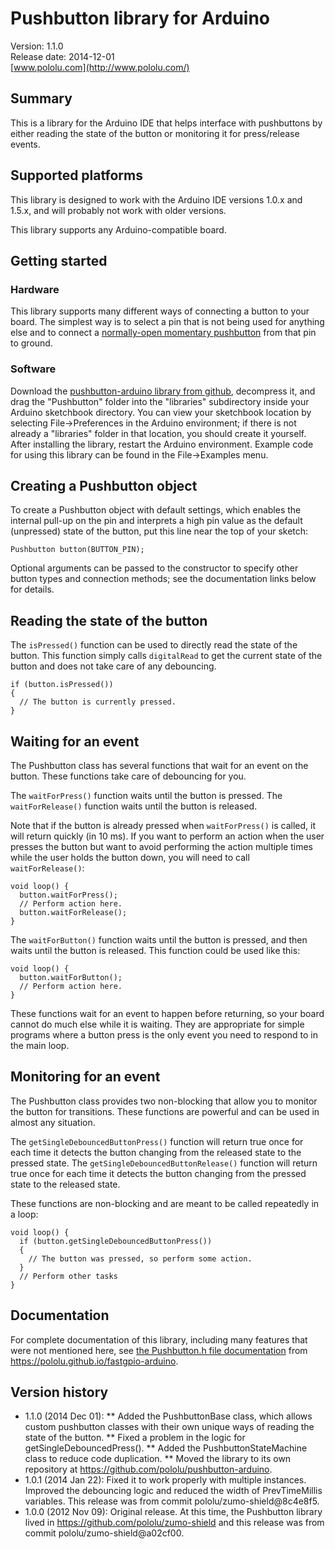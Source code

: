 # Pushbutton library for Arduino

Version: 1.1.0<br/>
Release date: 2014-12-01<br/>
[www.pololu.com](http://www.pololu.com/)

## Summary

This is a library for the Arduino IDE that helps interface with pushbuttons by either reading the state of the button or monitoring it for press/release events.

## Supported platforms

This library is designed to work with the Arduino IDE versions 1.0.x and 1.5.x, and will probably not work with older versions.

This library supports any Arduino-compatible board.

## Getting started

### Hardware

This library supports many different ways of connecting a button to your board.  The simplest way is to select a pin that is not being used for anything else and to connect a [normally-open momentary pushbutton](http://www.pololu.com/product/1400) from that pin to ground.

### Software

Download the [pushbutton-arduino library from github](http://pololu.github.io/), decompress it, and drag the "Pushbutton" folder into the "libraries" subdirectory inside your Arduino sketchbook directory.  You can view your sketchbook location by selecting File->Preferences in the Arduino environment; if there is not already a "libraries" folder in that location, you should create it yourself.  After installing the library, restart the Arduino environment.  Example code for using this library can be found in the File->Examples menu.

## Creating a Pushbutton object

To create a Pushbutton object with default settings, which enables the internal pull-up on the pin and interprets a high pin value as the default (unpressed) state of the button, put this line near the top of your sketch:

~~~{.cpp}
Pushbutton button(BUTTON_PIN);
~~~

Optional arguments can be passed to the constructor to specify other button types and connection methods; see the documentation links below for details.

## Reading the state of the button

The `isPressed()` function can be used to directly read the state of the button.  This function simply calls `digitalRead` to get the current state of the button and does not take care of any debouncing.

~~~{.cpp}
if (button.isPressed())
{
  // The button is currently pressed.
}
~~~

## Waiting for an event

The Pushbutton class has several functions that wait for an event on the button.  These functions take care of debouncing for you.

The `waitForPress()` function waits until the button is pressed.  The `waitForRelease()` function waits until the button is released.

Note that if the button is already pressed when `waitForPress()` is called, it will return quickly (in 10 ms).  If you want to perform an action when the user presses the button but want to avoid performing the action multiple times while the user holds the button down, you will need to call `waitForRelease()`:

~~~{.cpp}
void loop() {
  button.waitForPress();
  // Perform action here.
  button.waitForRelease();
}
~~~

The `waitForButton()` function waits until the button is pressed, and then waits until the button is released.  This function could be used like this:

~~~{.cpp}
void loop() {
  button.waitForButton();
  // Perform action here.
}
~~~

These functions wait for an event to happen before returning, so your board cannot do much else while it is waiting.  They are appropriate for simple programs where a button press is the only event you need to respond to in the main loop.

## Monitoring for an event

The Pushbutton class provides two non-blocking that allow you to monitor the button for transitions.  These functions are powerful and can be used in almost any situation.

The `getSingleDebouncedButtonPress()` function will return true once for each time it detects the button changing from the released state to the pressed state.  The `getSingleDebouncedButtonRelease()` function will return true once for each time it detects the button changing from the pressed state to the released state.

These functions are non-blocking and are meant to be called repeatedly in a loop:

~~~{.cpp}
void loop() {
  if (button.getSingleDebouncedButtonPress())
  {
    // The button was pressed, so perform some action.
  }
  // Perform other tasks
}
~~~

## Documentation

For complete documentation of this library, including many features that were not mentioned here, see [the Pushbutton.h file documentation](https://pololu.github.io/pushbutton-arduino/_pushbutton_8h.html) from https://pololu.github.io/fastgpio-arduino.

## Version history

* 1.1.0 (2014 Dec 01):
** Added the PushbuttonBase class, which allows custom pushbutton classes with their own unique ways of reading the state of the button.
** Fixed a problem in the logic for getSingleDebouncedPress().
** Added the PushbuttonStateMachine class to reduce code duplication.
** Moved the library to its own repository at https://github.com/pololu/pushbutton-arduino.
* 1.0.1 (2014 Jan 22): Fixed it to work properly with multiple instances.  Improved the debouncing logic and reduced the width of PrevTimeMillis variables. This release was from commit pololu/zumo-shield@8c4e8f5.
* 1.0.0 (2012 Nov 09): Original release.  At this time, the Pushbutton library lived in https://github.com/pololu/zumo-shield and this release was from commit pololu/zumo-shield@a02cf00.